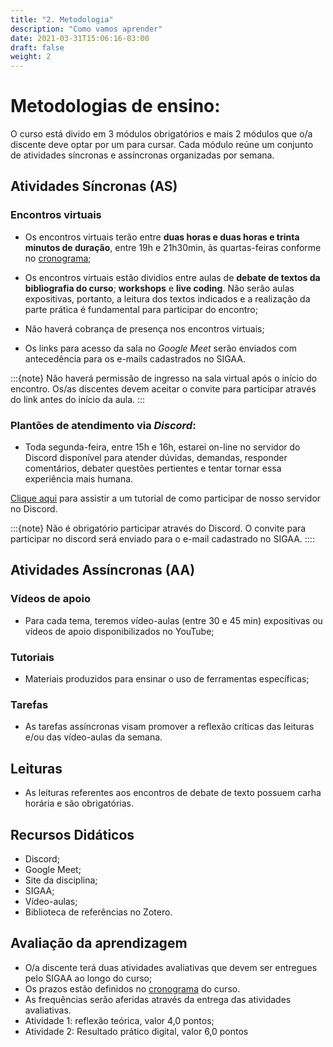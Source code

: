 ```yaml
---
title: "2. Metodologia"
description: "Como vamos aprender"
date: 2021-03-31T15:06:16-03:00
draft: false
weight: 2
---
```


# Metodologias de ensino:

O curso está divido em 3 módulos obrigatórios e mais 2 módulos que o/a discente deve optar por um para cursar. Cada módulo reúne um conjunto de atividades síncronas e assíncronas organizadas por semana.

## Atividades Síncronas (AS)

### Encontros virtuais

- Os encontros virtuais terão entre **duas horas e duas horas e trinta minutos de duração**, entre 19h e 21h30min, às quartas-feiras conforme no [cronograma]();

- Os encontros virtuais estão dividios entre aulas de **debate de textos da bibliografia do curso**; **workshops** e **live coding**. Não serão aulas expositivas, portanto, a leitura dos textos indicados e a realização da parte prática é fundamental para participar do encontro;

- Não haverá cobrança de presença nos encontros virtuais;
  
- Os links para acesso da sala no _Google Meet_ serão enviados com antecedência para os e-mails cadastrados no SIGAA. 

:::{note}
Não haverá permissão de ingresso na sala virtual após o início do encontro. Os/as discentes devem aceitar o convite para participar através do link antes do início da aula.
:::

### Plantões de atendimento via _Discord_:

- Toda segunda-feira, entre 15h e 16h, estarei on-line no servidor do Discord disponível para atender dúvidas, demandas, responder comentários, debater questões pertientes e tentar tornar essa experiência mais humana.

[Clique aqui](https://youtu.be/5nE__B9w20w) para assistir a um tutorial de como participar de nosso servidor no Discord.

:::{note}
Não é obrigatório participar através do Discord. O convite para participar no discord será enviado para o e-mail cadastrado no SIGAA.
::::

## Atividades Assíncronas (AA)

### Vídeos de apoio

- Para cada tema, teremos vídeo-aulas (entre 30 e 45 min) expositivas ou vídeos de apoio disponibilizados no YouTube;

### Tutoriais

* Materiais produzidos para ensinar o uso de ferramentas específicas;

### Tarefas

- As tarefas assíncronas visam promover a reflexão críticas das leituras e/ou das vídeo-aulas da semana.

## Leituras

* As leituras referentes aos encontros de debate de texto possuem carha horária e são obrigatórias.

## Recursos Didáticos

- Discord;
- Google Meet;
- Site da disciplina;
- SIGAA;
- Vídeo-aulas;
- Biblioteca de referências no Zotero.

## Avaliação da aprendizagem

- O/a discente terá duas atividades avaliativas que devem ser entregues pelo SIGAA ao longo do curso;
- Os prazos estão definidos no [cronograma]() do curso.
- As frequências serão aferidas através da entrega das atividades avaliativas.
- Atividade 1: reflexão teórica, valor 4,0 pontos;
- Atividade 2: Resultado prático digital, valor 6,0 pontos